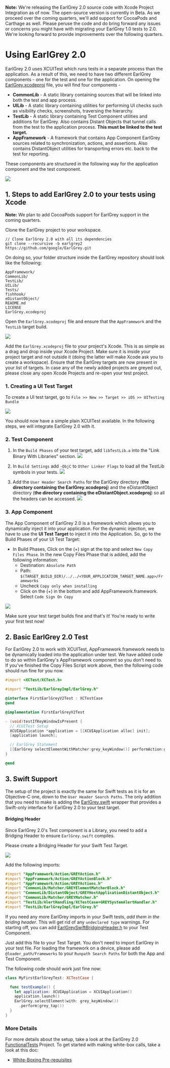 **Note:** We're releasing the EarlGrey 2.0 source code with Xcode Project Integration
as of now. The open-source version is currently in Beta. As we proceed over the
coming quarters, we'll add support for CocoaPods and Carthage as well. Please
peruse the code and do bring forward any issues or concerns you might have with
migrating your EarlGrey 1.0 tests to 2.0. We're looking forward to provide
improvements over the following quarters.

# Using EarlGrey 2.0

EarlGrey 2.0 uses XCUITest which runs tests in a separate process than the
application. As a result of this, we need to have two different EarlGrey
components - one for the test and one for the application. On opening the
[EarlGrey.xcodeproj](../EarlGrey.xcodeproj) file, you will find four components -

*   **CommonLib** - A static library containing sources that will be linked into
    both the test and app process.
*   **UILib** - A static library containing utilities for performing UI checks
    such as visibility checks, screenshots, traversing the hierarchy.
*   **TestLib** - A static library containing Test Component utilities and
    additions for EarlGrey. Also contains Distant Objects that tunnel calls from
    the test to the application process. **This must be linked to the test
    target.**
*   **AppFramework** - A framework that contains App Component EarlGrey sources
    related to synchronization, actions, and assertions. Also contains
    DistantObject utilities for transporting errors etc. back to the test for
    reporting.

  These components are structured in the following way for the application component
  and the test component.

<img src="images/components.png">

## 1. Steps to add EarlGrey 2.0 to your tests using Xcode

**Note:** We plan to add CocoaPods support for EarlGrey support in the coming
quarters.

Clone the EarlGrey project to your workspace.

```
// Clone EarlGrey 2.0 with all its dependencies
git clone --recursive -b earlgrey2 https://github.com/google/EarlGrey.git
```

On doing so, your folder structure inside the EarlGrey repository should look
like the following:

```
AppFramework/
CommonLib/
TestLib/
UILib/
Tests/
fishhook/
eDistantObject/
README.md
LICENSE
EarlGrey.xcodeproj
```

Open the `EarlGrey.xcodeproj` file and ensure that the `AppFramework` and the `TestLib` target
build.

<img src="images/targets.png">

Add the `EarlGrey.xcodeproj` file to your project's Xcode. This is as simple as
a drag and drop inside your Xcode Project. Make sure it is inside your project target
and not outside it (doing the latter will make Xcode ask you to create a workspace).
Ensure that the EarlGrey targets are now present in your list of targets. In case any
of the newly added projects are greyed out, please close any open Xcode Projects
and re-open your test project.

### 1. Creating a UI Test Target

To create a UI test target, go to `File >> New >> Target >> iOS >> UITesting
Bundle`

<img src="images/uiTestingBundle.png">

You should now have a simple plain XCUITest available. In the following steps,
we will integrate EarlGrey 2.0 with it.

### 2. Test Component

1.  In the `Build Phases` of your test target, add `libTestLib.a` into the "Link
    Binary With Libraries" section.
    <img src="images/testsTargetBuildPhases.png">

2.  In `Build Settings` add `-ObjC` to `Other Linker Flags` to load all the
    TestLib symbols in your tests. <img src="images/otherLinkerFlag.png">

3.  Add the `User Header Search Paths` for the EarlGrey directory (**the
    directory containing the EarlGrey.xcodeproj**) and the eDistantObject
    directory (**the directory containing the eDistantObject.xcodeproj**) so all
    the headers can be accessed. <img src="images/userHeaderSearchPath.png">

### 3. App Component

The App Component of EarlGrey 2.0 is a framework which allows you to dynamically
inject it into your application. For the dynamic injection, we have to use the
**UI Test Target** to inject it into the Application. So, go to the Build Phases
of your UI Test Target:

*   In Build Phases, Click on the (+) sign at the top and select `New Copy Files
    Phase`. In the new Copy Files Phase that is added, add the following
    information:
    *   Destination: `Absolute Path`
    *   Path:
        `$(TARGET_BUILD_DIR)/../../<YOUR_APPLICATION_TARGET_NAME.app>/Frameworks`
    *   Uncheck `Copy only when installing`
    *   Click on the (+) in the bottom and add AppFramework.framework. Select
        `Code Sign On Copy`

<img src="images/appframeworkBuildPhase.png">

Make sure your test target builds fine and that's it! You're ready to write your
first test now!

## 2. Basic EarlGrey 2.0 Test

For EarlGrey 2.0 to work with XCUITest, AppFramework.framework needs to be
dynamically loaded into the application under test. We have added code to do so
within EarlGrey's AppFramework component so you don't need to. If you've
finished the Copy Files Script work above, then the following code should run
fine for you now.

```objective-c
#import <XCTest/XCTest.h>

#import "TestLib/EarlGreyImpl/EarlGrey.h"

@interface FirstEarlGreyV2Test : XCTestCase
@end

@implementation FirstEarlGreyV2Test

- (void)testIfKeyWindowIsPresent {
  // XCUITest Setup
  XCUIApplication *application = [[XCUIApplication alloc] init];
  [application launch];

  // EarlGrey Statement
  [[EarlGrey selectElementWithMatcher:grey_keyWindow()] performAction:grey_tap()];
}

@end
```

## 3. Swift Support

The setup of the project is exactly the same for Swift tests as it is for an
Objective-C one, down to the `User Header Search Paths`. The only addition that
you need to make is adding the [EarlGrey.swift](../TestLib/Swift/EarlGrey.swift)
wrapper that provides a Swift-only interface for EarlGrey 2.0 to your test
target.

#### Bridging Header

Since EarlGrey 2.0's Test component is a Library, you need to add a Bridging
Header to ensure `EarlGrey.swift` compiles.

Please create a Bridging Header for your Swift Test Target.

<img src="images/swiftBridgingHeader.png">

Add the following imports:

```objective-c
#import "AppFramework/Action/GREYAction.h"
#import "AppFramework/Action/GREYActionBlock.h"
#import "AppFramework/Action/GREYActions.h"
#import "CommonLib/Matcher/GREYElementMatcherBlock.h"
#import "CommonLib/DistantObject/GREYHostApplicationDistantObject.h"
#import "CommonLib/Matcher/GREYMatcher.h"
#import "TestLib/AlertHandling/XCTestCase+GREYSystemAlertHandler.h"
#import "TestLib/EarlGreyImpl/EarlGrey.h"
```

If you need any more EarlGrey imports in your Swift tests, *add them in the briding
header*. This will get rid of any `undeclared type` warnings. For starting off, you
can add [EarlGreySwiftBridgingHeader.h](../TestLib/Swift/EarlGreySwiftBridgingHeader.h)
to your Test Component.

Just add this file to your Test Target. You don't need to import EarlGrey in
your test file. For loading the framework on a device, please add
`@loader_path/Frameworks` to your `Runpath Search Paths` for both the App and
Test Component.

The following code should work just fine now:

```swift
class MyFirstEarlGreyTest: XCTestCase {

  func testExample() {
    let application: XCUIApplication = XCUIApplication()
    application.launch()
    EarlGrey.selectElement(with: grey_keyWindow())
      .perform(grey_tap())
  }
}
```

### More Details

For more details about the setup, take a look at the EarlGrey 2.0
[FunctionalTests](../Tests/FunctionalTests/docs/setup.md) Project. To get
started with making white-box calls, take a look at this doc:

*   [White-Boxing Pre-requisites](white-boxing-setup-guide.md)
